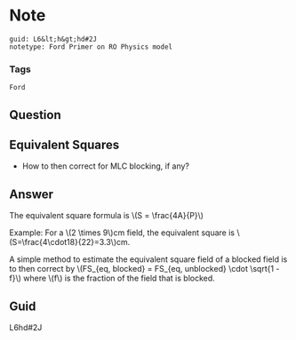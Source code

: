 # Note
```
guid: L6&lt;h&gt;hd#2J
notetype: Ford Primer on RO Physics model
```

### Tags
```
Ford
```

## Question
<h2>Equivalent Squares</h2>
<ul>
<li>How to then correct for MLC blocking, if any?</li>
</ul>

## Answer
<section>
<p>The equivalent square formula is \(S = \frac{4A}{P}\)</p>
<p>Example: For a \(2 \times 9\)cm field, the equivalent square is \(S=\frac{4\cdot18}{22}=3.3\)cm.</p>
<p>A simple method to estimate the equivalent square field of a blocked field is to then correct by \(FS_{eq, blocked} = FS_{eq, unblocked} \cdot \sqrt{1 - f}\) where \(f\) is the fraction of the field that is blocked.</p>

</section>

## Guid
L6<h>hd#2J
